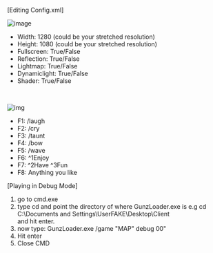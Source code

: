 [Editing Config.xml] <br>

![image](https://user-images.githubusercontent.com/59147206/188510198-41d1a3e2-546d-49f0-8d34-883b116036c1.png)
- Width: 1280 (could be your stretched resolution)
- Height: 1080 (could be your stretched resolution)
- Fullscreen: True/False
- Reflection: True/False
- Lightmap: True/False
- Dynamiclight: True/False
- Shader: True/False
<br>

![img](https://i.imgur.com/JQTIvST.png)
- F1: /laugh
- F2: /cry
- F3: /taunt
- F4: /bow
- F5: /wave
- F6: ^1Enjoy
- F7: ^2Have ^3Fun
- F8: Anything you like

[Playing in Debug Mode]
1) go to cmd.exe
2) type cd and point the directory of where GunzLoader.exe is
e.g cd C:\Documents and Settings\UserFAKE\Desktop\Client\
and hit enter.
3) now type: GunzLoader.exe /game "MAP" debug 00"
4) Hit enter
5) Close CMD
